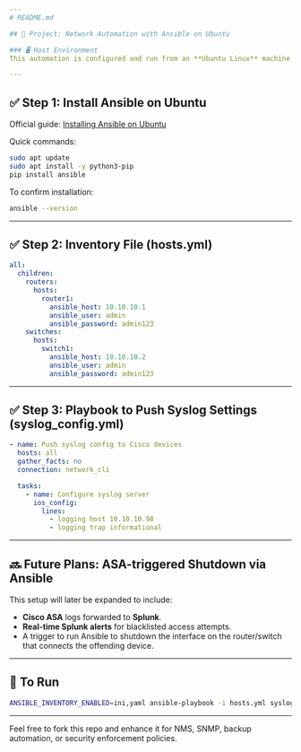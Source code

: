 ```yaml
---
# README.md

## 🔧 Project: Network Automation with Ansible on Ubuntu

### 🖥️ Host Environment
This automation is configured and run from an **Ubuntu Linux** machine using **Ansible**. It is designed to push syslog configurations to Cisco routers and switches, and also forms the basis for future security-triggered automation involving Cisco ASA firewalls.

---
```


## ✅ Step 1: Install Ansible on Ubuntu

Official guide: [Installing Ansible on Ubuntu](https://docs.ansible.com/ansible/latest/installation_guide/intro_installation.html)

Quick commands:
```bash
sudo apt update
sudo apt install -y python3-pip
pip install ansible
```

To confirm installation:
```bash
ansible --version
```

---

## ✅ Step 2: Inventory File (hosts.yml)

```yaml
all:
  children:
    routers:
      hosts:
        router1:
          ansible_host: 10.10.10.1
          ansible_user: admin
          ansible_password: admin123
    switches:
      hosts:
        switch1:
          ansible_host: 10.10.10.2
          ansible_user: admin
          ansible_password: admin123
```

---

## ✅ Step 3: Playbook to Push Syslog Settings (syslog_config.yml)

```yaml
- name: Push syslog config to Cisco devices
  hosts: all
  gather_facts: no
  connection: network_cli

  tasks:
    - name: Configure syslog server
      ios_config:
        lines:
          - logging host 10.10.10.98
          - logging trap informational
```

---

## 🔜 Future Plans: ASA-triggered Shutdown via Ansible

This setup will later be expanded to include:
- **Cisco ASA** logs forwarded to **Splunk**.
- **Real-time Splunk alerts** for blacklisted access attempts.
- A trigger to run Ansible to shutdown the interface on the router/switch that connects the offending device.

---

## 🚀 To Run
```bash
ANSIBLE_INVENTORY_ENABLED=ini,yaml ansible-playbook -i hosts.yml syslog_config.yml
```

---

Feel free to fork this repo and enhance it for NMS, SNMP, backup automation, or security enforcement policies.
